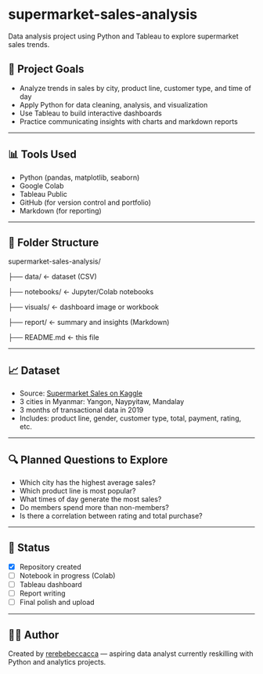 # supermarket-sales-analysis
Data analysis project using Python and Tableau to explore supermarket sales trends.

## 📌 Project Goals

- Analyze trends in sales by city, product line, customer type, and time of day
- Apply Python for data cleaning, analysis, and visualization
- Use Tableau to build interactive dashboards
- Practice communicating insights with charts and markdown reports

---

## 📊 Tools Used

- Python (pandas, matplotlib, seaborn)
- Google Colab
- Tableau Public
- GitHub (for version control and portfolio)
- Markdown (for reporting)

---

## 📁 Folder Structure
supermarket-sales-analysis/

├── data/ ← dataset (CSV) 

├── notebooks/ ← Jupyter/Colab notebooks

├── visuals/ ← dashboard image or workbook

├── report/ ← summary and insights (Markdown)

├── README.md ← this file


---

## 📈 Dataset

- Source: [Supermarket Sales on Kaggle](https://www.kaggle.com/datasets/faresashraf1001/supermarket-sales)
- 3 cities in Myanmar: Yangon, Naypyitaw, Mandalay
- 3 months of transactional data in 2019
- Includes: product line, gender, customer type, total, payment, rating, etc.

---

## 🔍 Planned Questions to Explore

- Which city has the highest average sales?
- Which product line is most popular?
- What times of day generate the most sales?
- Do members spend more than non-members?
- Is there a correlation between rating and total purchase?

---

## 🧪 Status

- [x] Repository created
- [ ] Notebook in progress (Colab)
- [ ] Tableau dashboard
- [ ] Report writing
- [ ] Final polish and upload

---

## 🙋‍♀️ Author

Created by [rerebebeccacca](https://github.com/rerebebeccacca) — aspiring data analyst currently reskilling with Python and analytics projects.


